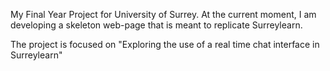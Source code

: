 My Final Year Project for University of Surrey. At the current moment, I am developing a skeleton  web-page that is meant to replicate Surreylearn. 

The project is focused on "Exploring the use of a real time chat interface in Surreylearn"
